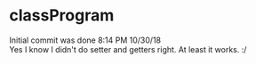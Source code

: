 # classProgram
Initial commit was done 8:14 PM 10/30/18  
Yes I know I didn't do setter and getters right. At least it works. :/  

